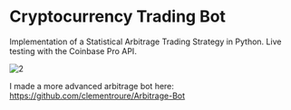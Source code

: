 # Cryptocurrency Trading Bot

Implementation of a Statistical Arbitrage Trading Strategy in Python. Live testing with the Coinbase Pro API.

![2](https://user-images.githubusercontent.com/13381610/212988018-a9abeb0a-f4a4-4e60-b63a-c1063d240dd9.png)

I made a more advanced arbitrage bot here: https://github.com/clementroure/Arbitrage-Bot
